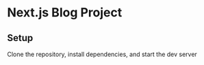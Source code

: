 # Next.js Blog Project

## Setup

Clone the repository, install dependencies, and start the dev server

